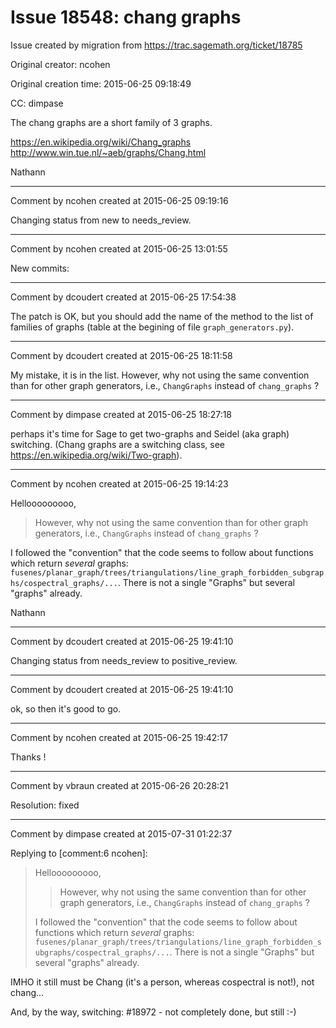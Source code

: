# Issue 18548: chang graphs

Issue created by migration from https://trac.sagemath.org/ticket/18785

Original creator: ncohen

Original creation time: 2015-06-25 09:18:49

CC:  dimpase

The chang graphs are a short family of 3 graphs.

https://en.wikipedia.org/wiki/Chang_graphs
http://www.win.tue.nl/~aeb/graphs/Chang.html

Nathann


---

Comment by ncohen created at 2015-06-25 09:19:16

Changing status from new to needs_review.


---

Comment by ncohen created at 2015-06-25 13:01:55

New commits:


---

Comment by dcoudert created at 2015-06-25 17:54:38

The patch is OK, but you should add the name of the method to the list of families of graphs (table at the begining of file `graph_generators.py`).


---

Comment by dcoudert created at 2015-06-25 18:11:58

My mistake, it is in the list.
However, why not using the same convention than for other graph generators, i.e., `ChangGraphs` instead of `chang_graphs` ?


---

Comment by dimpase created at 2015-06-25 18:27:18

perhaps it's time for Sage to get two-graphs and Seidel (aka graph) switching. (Chang graphs are a switching class, see https://en.wikipedia.org/wiki/Two-graph).


---

Comment by ncohen created at 2015-06-25 19:14:23

Hellooooooooo,

> However, why not using the same convention than for other graph generators, i.e., `ChangGraphs` instead of `chang_graphs` ?

I followed the "convention" that the code seems to follow about functions which return *several* graphs: ` fusenes/planar_graph/trees/triangulations/line_graph_forbidden_subgraphs/cospectral_graphs/...`. There is not a single "Graphs" but several "graphs" already.

Nathann


---

Comment by dcoudert created at 2015-06-25 19:41:10

Changing status from needs_review to positive_review.


---

Comment by dcoudert created at 2015-06-25 19:41:10

ok, so then it's good to go.


---

Comment by ncohen created at 2015-06-25 19:42:17

Thanks !


---

Comment by vbraun created at 2015-06-26 20:28:21

Resolution: fixed


---

Comment by dimpase created at 2015-07-31 01:22:37

Replying to [comment:6 ncohen]:
> Hellooooooooo,
> 
> > However, why not using the same convention than for other graph generators, i.e., `ChangGraphs` instead of `chang_graphs` ?
> 
> I followed the "convention" that the code seems to follow about functions which return *several* graphs: ` fusenes/planar_graph/trees/triangulations/line_graph_forbidden_subgraphs/cospectral_graphs/...`. There is not a single "Graphs" but several "graphs" already.

IMHO it still must be Chang (it's a person, whereas cospectral is not!), not chang...

And, by the way, switching: #18972 - not completely done, but still :-)
